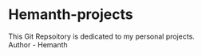 # Hemanth-projects
This Git Repsoitory is dedicated to my personal projects. 
<br>
Author - Hemanth
